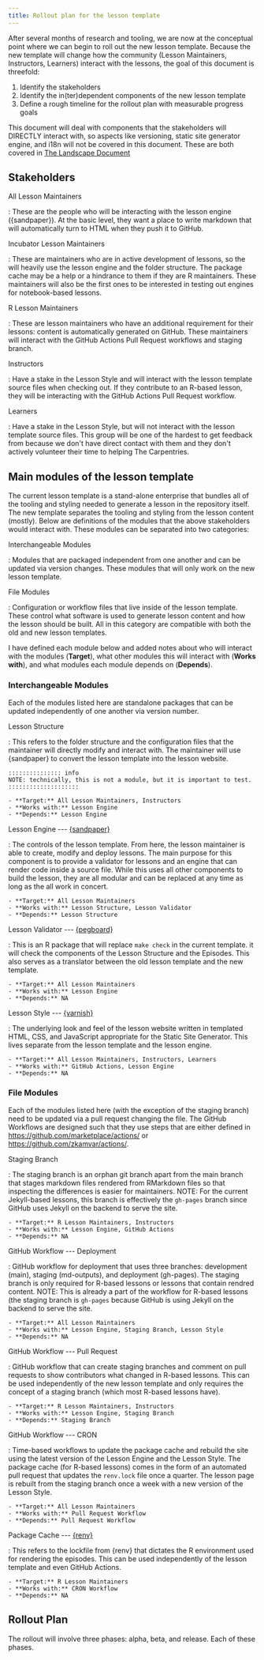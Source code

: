 ```yaml
---
title: Rollout plan for the lesson template
---
```


After several months of research and tooling, we are now at the conceptual
point where we can begin to roll out the new lesson template. Because the new
template will change how the community (Lesson Maintainers, Instructors, 
Learners) interact with the lessons, the goal of this document is threefold:

1. Identify the stakeholders
2. Identify the in(ter)dependent components of the new lesson template
3. Define a rough timeline for the rollout plan with measurable progress goals

This document will deal with components that the stakeholders will DIRECTLY
interact with, so aspects like versioning, static site generator engine, and
i18n will not be covered in this document. These are both covered in 
[The Landscape Document](index.html)

## Stakeholders

All Lesson Maintainers

:   These are the people who will be interacting with the lesson engine ({sandpaper}). At the basic level, they want a place to write markdown that will automatically turn to HTML when they push it to GitHub. 

Incubator Lesson Maintainers

:   These are maintainers who are in active development of lessons, so the will heavily use the lesson engine and the folder structure. The package cache may be a help or a hindrance to them if they are R maintainers. These maintainers will also be the first ones to be interested in testing out engines for notebook-based lessons. 


R Lesson Maintainers

:   These are lesson maintainers who have an additional requirement for their lessons: content is automatically generated on GitHub. These maintainers will interact with the GitHub Actions Pull Request workflows and staging branch.


Instructors

:   Have a stake in the Lesson Style and will interact with the lesson template source files when checking out. If they contribute to an R-based lesson, they will be interacting with the GitHub Actions Pull Request workflow.

Learners

:   Have a stake in the Lesson Style, but will not interact with the lesson template source files. This group will be one of the hardest to get feedback from because we don't have direct contact with them and they don't actively volunteer their time to helping The Carpentries. 

## Main modules of the lesson template

The current lesson template is a stand-alone enterprise that bundles all of the
tooling and styling needed to generate a lesson in the repository itself. The 
new template separates the tooling and styling from the lesson content (mostly).
Below are definitions of the modules that the above stakeholders would interact
with. These modules can be separated into two categories:

Interchangeable Modules

:   Modules that are packaged independent from one another and can be updated
    via version changes. These modules that will only work on the new 
    lesson template.

File Modules

:   Configuration or workflow files that live inside of the lesson template. 
    These control what software is used to generate lesson content and how the
    lesson should be built. All in this category are compatible with both the 
    old and new lesson templates. 

I have defined each module below and added notes about who will interact with
the modules (**Target**), what other modules this will interact with 
(**Works with**), and what modules each module depends on (**Depends**).

### Interchangeable Modules

Each of the modules listed here are standalone packages that can be updated 
independently of one another via version number. 

Lesson Structure

:   This refers to the folder structure and the configuration files that the
    maintainer will directly modify and interact with. The maintainer will use
    {sandpaper} to convert the lesson template into the lesson website.
    
    ::::::::::::::: info
    NOTE: technically, this is not a module, but it is important to test.
    ::::::::::::::::::::
    
    - **Target:** All Lesson Maintainers, Instructors
    - **Works with:** Lesson Engine
    - **Depends:** Lesson Engine

Lesson Engine --- [{sandpaper}](https://carpentries.github.io/sandpaper)

:   The controls of the lesson template. From here, the lesson maintainer is able to create, modify and deploy lessons. The main purpose for this component is to provide a validator for lessons and an engine that can render code inside a source file. While this uses all other components to build the lesson, they are all modular and can be replaced at any time as long as the all work in concert.
    
    - **Target:** All Lesson Maintainers
    - **Works with:** Lesson Structure, Lesson Validator
    - **Depends:** Lesson Structure

Lesson Validator --- [{pegboard}](https://carpentries.github.io/pegboard)

:   This is an R package that will replace `make check` in the current template.
    it will check the components of the Lesson Structure and the Episodes. This
    also serves as a translator between the old lesson template and the new
    template.
    
    - **Target:** All Lesson Maintainers
    - **Works with:** Lesson Engine
    - **Depends:** NA

Lesson Style --- [{varnish}](https://github.com/carpentries/varnish#readme)

:   The underlying look and feel of the lesson website written in templated HTML, CSS, and JavaScript appropriate for the Static Site Generator. This lives separate from the lesson template and the lesson engine.
    
    - **Target:** All Lesson Maintainers, Instructors, Learners
    - **Works with:** GitHub Actions, Lesson Engine
    - **Depends:** NA


### File Modules

Each of the modules listed here (with the exception of the staging branch) need
to be updated via a pull request changing the file. The GitHub Workflows are 
designed such that they use steps that are either defined in 
<https://github.com/marketplace/actions/> or 
<https://github.com/zkamvar/actions/>.

Staging Branch

:   The staging branch is an orphan git branch apart from the main branch that
    stages markdown files rendered from RMarkdown files so that inspecting the
    differences is easier for maintainers. NOTE: For the current Jekyll-based
    lessons, this branch is effectively the `gh-pages` branch since GitHub uses
    Jekyll on the backend to serve the site.
    
    - **Target:** R Lesson Maintainers, Instructors
    - **Works with:** Lesson Engine, GitHub Actions
    - **Depends:** NA

GitHub Workflow --- Deployment

:   GitHub workflow for deployment that uses three branches: development (main),
    staging (md-outputs), and deployment (gh-pages). The staging branch is only 
    required for R-based lessons or lessons that contain rendred content.
    NOTE: This is already a part of the workflow for R-based lessons (the 
    staging branch is `gh-pages` because GitHub is using Jekyll on the backend
    to serve the site. 
    
    - **Target:** All Lesson Maintainers
    - **Works with:** Lesson Engine, Staging Branch, Lesson Style
    - **Depends:** NA

GitHub Workflow --- Pull Request

:   GitHub workflow that can create staging branches and comment on pull
    requests to show contributors what changed in R-based lessons. This can be
    used independently of the new lesson template and only requires the concept
    of a staging branch (which most R-based lessons have). 
    
    - **Target:** R Lesson Maintainers, Instructors
    - **Works with:** Lesson Engine, Staging Branch
    - **Depends:** Staging Branch

GitHub Workflow --- CRON

:   Time-based workflows to update the package cache and rebuild the site using
    the latest version of the Lesson Engine and the Lesson Style. The package
    cache (for R-based lessons) comes in the form of an automated pull request
    that updates the `renv.lock` file once a quarter. The lesson page is rebuilt
    from the staging branch once a week with a new version of the Lesson Style.
    
    - **Target:** All Lesson Maintainers
    - **Works with:** Pull Request Workflow
    - **Depends:** Pull Request Workflow
  

Package Cache --- [{renv}](https://rstudio.github.io/renv/)

:   This refers to the lockfile from {renv} that dictates the R environment
    used for rendering the episodes. This can be used independently of the 
    lesson template and even GitHub Actions.
    
    - **Target:** R Lesson Maintainers
    - **Works with:** CRON Workflow
    - **Depends:** NA


## Rollout Plan

The rollout will involve three phases: alpha, beta, and release. Each of these
phases. 
